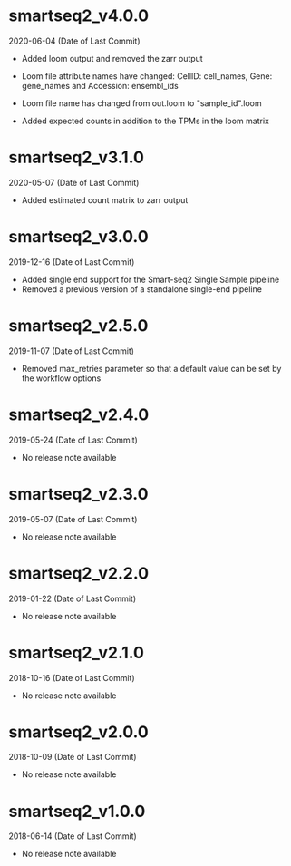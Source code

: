 # smartseq2_v4.0.0

2020-06-04 (Date of Last Commit)

* Added loom output and removed the zarr output

* Loom file attribute names have changed: CellID: cell_names, Gene: gene_names and Accession: ensembl_ids

* Loom file name has changed from out.loom to "sample_id".loom

* Added expected counts in addition to the TPMs in the loom matrix

# smartseq2_v3.1.0

2020-05-07 (Date of Last Commit)

* Added estimated count matrix to zarr output

# smartseq2_v3.0.0

2019-12-16 (Date of Last Commit)

* Added single end support for the Smart-seq2 Single Sample pipeline
* Removed a previous version of a standalone single-end pipeline


# smartseq2_v2.5.0

2019-11-07 (Date of Last Commit)

* Removed max_retries parameter so that a default value can be set by the workflow options

# smartseq2_v2.4.0

2019-05-24 (Date of Last Commit)

* No release note available

# smartseq2_v2.3.0

2019-05-07 (Date of Last Commit)

* No release note available

# smartseq2_v2.2.0

2019-01-22 (Date of Last Commit)

* No release note available

# smartseq2_v2.1.0

2018-10-16 (Date of Last Commit)

* No release note available

# smartseq2_v2.0.0 

2018-10-09 (Date of Last Commit)

* No release note available

# smartseq2_v1.0.0 

2018-06-14 (Date of Last Commit)

* No release note available



